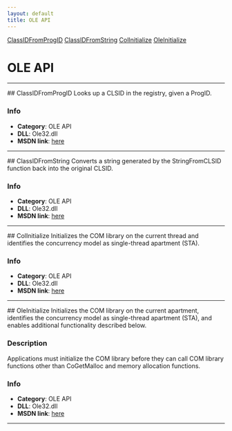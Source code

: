 ```yaml
---
layout: default
title: OLE API
---
```


<div class="sidenav">

<div markdown="1">

[ClassIDFromProgID](#classidfromprogid)
[ClassIDFromString](#classidfromstring)
[ColInitialize](#colinitialize)
[OleInitialize](#oleinitialize)

</div>

</div>


<div class="right_main">

<div markdown="1">


OLE API
====================

---

<SECTION ID="classidfromprogid"></SECTION>
## ClassIDFromProgID
Looks up a CLSID in the registry, given a ProgID.

### Info
* **Category**: OLE API
* **DLL**: Ole32.dll
* **MSDN link**: <a href="https://docs.microsoft.com/en-in/windows/win32/api/combaseapi/nf-combaseapi-clsidfromprogid" target="_blank">here</a>

---


<SECTION ID="classidfromstring"></SECTION>
## ClassIDFromString
Converts a string generated by the StringFromCLSID function back into the original CLSID.

### Info
* **Category**: OLE API
* **DLL**: Ole32.dll
* **MSDN link**: <a href="https://docs.microsoft.com/en-in/windows/win32/api/combaseapi/nf-combaseapi-clsidfromstring" target="_blank">here</a>

---

<SECTION ID="colinitialize"></SECTION>
## ColInitialize
Initializes the COM library on the current thread and identifies the concurrency model as single-thread apartment (STA).

### Info
* **Category**: OLE API
* **DLL**: Ole32.dll
* **MSDN link**: <a href="https://docs.microsoft.com/en-in/windows/win32/api/objbase/nf-objbase-coinitialize" target="_blank">here</a>

---

<SECTION ID="oleinitialize"></SECTION>
## OleInitialize
Initializes the COM library on the current apartment, identifies the concurrency model as single-thread apartment (STA), and enables additional functionality described below.

### Description
Applications must initialize the COM library before they can call COM library functions other than CoGetMalloc and memory allocation functions.

### Info
* **Category**: OLE API
* **DLL**: Ole32.dll
* **MSDN link**: <a href="https://docs.microsoft.com/en-in/windows/win32/api/ole2/nf-ole2-oleinitialize" target="_blank">here</a>

---

</div>

</div>
